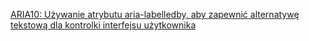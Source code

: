 [ARIA10: Używanie atrybutu aria-labelledby, aby zapewnić alternatywę tekstową dla kontrolki interfejsu użytkownika](https://www.w3.org/WAI/WCAG21/Techniques/aria/ARIA10.html)
